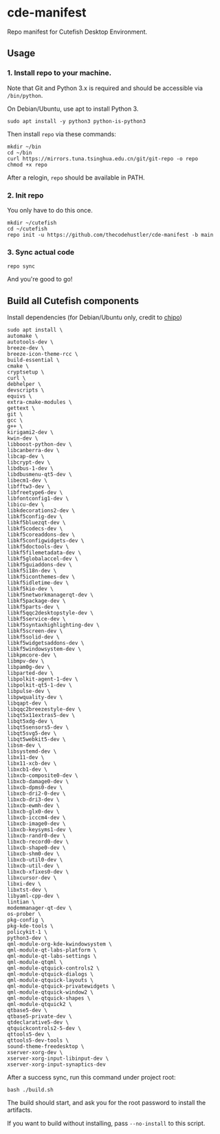 # cde-manifest
Repo manifest for Cutefish Desktop Environment.

## Usage

### 1. Install repo to your machine.
Note that Git and Python 3.x is required and should be accessible via `/bin/python`.

On Debian/Ubuntu, use apt to install Python 3.
``` shell
sudo apt install -y python3 python-is-python3
```

Then install `repo` via these commands:
``` shell
mkdir ~/bin
cd ~/bin
curl https://mirrors.tuna.tsinghua.edu.cn/git/git-repo -o repo
chmod +x repo
```

After a relogin, `repo` should be available in PATH.

### 2. Init repo

You only have to do this once.

``` shell
mkdir ~/cutefish
cd ~/cutefish
repo init -u https://github.com/thecodehustler/cde-manifest -b main
```

### 3. Sync actual code

```
repo sync
```

And you're good to go!

## Build all Cutefish components

Install dependencies (for Debian/Ubuntu only, credit to [chipo](https://my.oschina.net/chipo/blog/5077196))

``` shell
sudo apt install \
automake \
autotools-dev \
breeze-dev \
breeze-icon-theme-rcc \
build-essential \
cmake \
cryptsetup \
curl \
debhelper \
devscripts \
equivs \
extra-cmake-modules \
gettext \
git \
gcc \
g++ \
kirigami2-dev \
kwin-dev \
libboost-python-dev \
libcanberra-dev \
libcap-dev \
libcrypt-dev \
libdbus-1-dev \
libdbusmenu-qt5-dev \
libecm1-dev \
libfftw3-dev \
libfreetype6-dev \
libfontconfig1-dev \
libicu-dev \
libkdecorations2-dev \
libkf5config-dev \
libkf5bluezqt-dev \
libkf5codecs-dev \
libkf5coreaddons-dev \
libkf5configwidgets-dev \
libkf5doctools-dev \
libkf5filemetadata-dev \
libkf5globalaccel-dev \
libkf5guiaddons-dev \
libkf5i18n-dev \
libkf5iconthemes-dev \
libkf5idletime-dev \
libkf5kio-dev \
libkf5networkmanagerqt-dev \
libkf5package-dev \
libkf5parts-dev \
libkf5qqc2desktopstyle-dev \
libkf5service-dev \
libkf5syntaxhighlighting-dev \
libkf5screen-dev \
libkf5solid-dev \
libkf5widgetsaddons-dev \
libkf5windowsystem-dev \
libkpmcore-dev \
libmpv-dev \
libpam0g-dev \
libparted-dev \
libpolkit-agent-1-dev \
libpolkit-qt5-1-dev \
libpulse-dev \
libpwquality-dev \
libqapt-dev \
libqqc2breezestyle-dev \
libqt5x11extras5-dev \
libqt5xdg-dev \
libqt5sensors5-dev \
libqt5svg5-dev \
libqt5webkit5-dev \
libsm-dev \
libsystemd-dev \
libx11-dev \
libx11-xcb-dev \
libxcb1-dev \
libxcb-composite0-dev \
libxcb-damage0-dev \
libxcb-dpms0-dev \
libxcb-dri2-0-dev \
libxcb-dri3-dev \
libxcb-ewmh-dev \
libxcb-glx0-dev \
libxcb-icccm4-dev \
libxcb-image0-dev \
libxcb-keysyms1-dev \
libxcb-randr0-dev \
libxcb-record0-dev \
libxcb-shape0-dev \
libxcb-shm0-dev \
libxcb-util0-dev \
libxcb-util-dev \
libxcb-xfixes0-dev \
libxcursor-dev \
libxi-dev \
libxtst-dev \
libyaml-cpp-dev \
lintian \
modemmanager-qt-dev \
os-prober \
pkg-config \
pkg-kde-tools \
policykit-1 \
python3-dev \
qml-module-org-kde-kwindowsystem \
qml-module-qt-labs-platform \
qml-module-qt-labs-settings \
qml-module-qtqml \
qml-module-qtquick-controls2 \
qml-module-qtquick-dialogs \
qml-module-qtquick-layouts \
qml-module-qtquick-privatewidgets \
qml-module-qtquick-window2 \
qml-module-qtquick-shapes \
qml-module-qtquick2 \
qtbase5-dev \
qtbase5-private-dev \
qtdeclarative5-dev \
qtquickcontrols2-5-dev \
qttools5-dev \
qttools5-dev-tools \
sound-theme-freedesktop \
xserver-xorg-dev \
xserver-xorg-input-libinput-dev \
xserver-xorg-input-synaptics-dev
```

After a success sync, run this command under project root:

``` shell
bash ./build.sh
```

The build should start, and ask you for the root password to install the artifacts.

If you want to build without installing, pass `--no-install` to this script.
